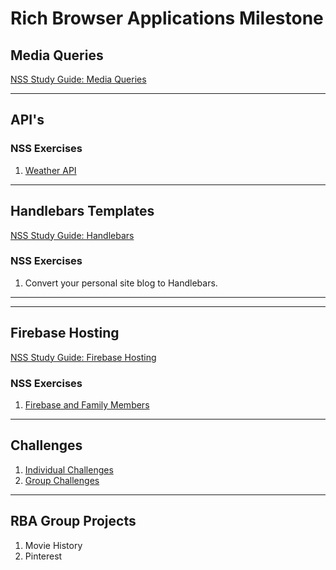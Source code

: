 # Rich Browser Applications Milestone

## Media Queries

[NSS Study Guide: Media Queries](learning-materials/RBA_MEDIA_QUERIES.md)

---

## API's

### NSS Exercises
1. [Weather API](RBA_API_WEATHER_APP.md)

---

## Handlebars Templates

[NSS Study Guide: Handlebars](learning-materials/RBA_HANDLEBARS.md)

### NSS Exercises
1. Convert your personal site blog to Handlebars.

---

---

## Firebase Hosting

[NSS Study Guide: Firebase Hosting](learning-materials/RBA_FIREBASE_HOSTING)

### NSS Exercises
1. [Firebase and Family Members](learning-materials/RBA_FAMILY_MEMBERS.md)

---

## Challenges
1. [Individual Challenges](learning-materials/INDIVIDUAL_CHALLENGES.md)
1. [Group Challenges](learning-materials/TEAM_CHALLENGES.md)
---

## RBA Group Projects
1. Movie History
2. Pinterest


